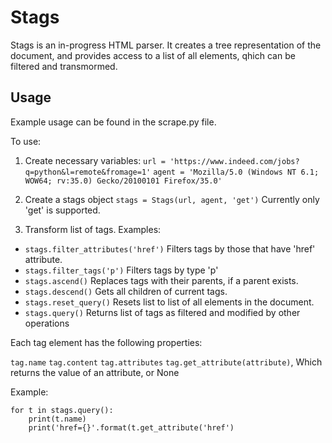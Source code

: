 # Stags

Stags is an in-progress HTML parser. It creates a tree representation of the document, and provides access to a list of all elements, qhich can be filtered and transmormed.

## Usage

Example usage can be found in the scrape.py file.

To use:
1. Create necessary variables:
`url = 'https://www.indeed.com/jobs?q=python&l=remote&fromage=1'`
`agent = 'Mozilla/5.0 (Windows NT 6.1; WOW64; rv:35.0) Gecko/20100101 Firefox/35.0'`

2. Create a stags object
`stags = Stags(url, agent, 'get')`
Currently only 'get' is supported.

3. Transform list of tags. Examples:
- `stags.filter_attributes('href')`
Filters tags by those that have 'href' attribute.
- `stags.filter_tags('p')`
Filters tags by type 'p'
- `stags.ascend()`
Replaces tags with their parents, if a parent exists.
- `stags.descend()`
Gets all children of current tags.
- `stags.reset_query()`
Resets list to list of all elements in the document.
- `stags.query()`
Returns list of tags as filtered and modified by other operations

Each tag element has the following properties:

`tag.name`
`tag.content`
`tag.attributes`
`tag.get_attribute(attribute)`, Which returns the value of an attribute, or None

Example:

    for t in stags.query():
        print(t.name)
        print('href={}'.format(t.get_attribute('href')
